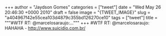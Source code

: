 
+++
author = "Jaydson Gomes"
categories = ["tweet"]
date = "Wed May 26 20:46:30 +0000 2010"
draft = false
image = "{TWEET_IMAGE}"
slug = "a404967f42e55cea103d4879c355bd126270ce10"
tags = ["tweet"]
title = """#WTF RT: @marcelosaraujo:..."""
+++
#WTF RT: @marcelosaraujo: HAHAHA - http://www.suicidio.com.br/
